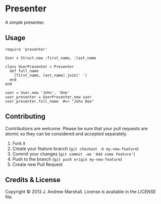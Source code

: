 # Presenter

A simple presenter.

## Usage

    require 'presenter'

    User = Struct.new :first_name, :last_name

    class UserPresenter < Presenter
      def full_name
        [first_name, last_name].join(' ')
      end
    end

    user = User.new 'John', 'Doe'
    user_presenter = UserPresenter.new user
    user_presenter.full_name  #=> "John Doe"

## Contributing

Contributions are welcome. Please be sure that your pull requests are atomic so they can be considered and accepted separately.

1. Fork it
2. Create your feature branch (`git checkout -b my-new-feature`)
3. Commit your changes (`git commit -am 'Add some feature'`)
4. Push to the branch (`git push origin my-new-feature`)
5. Create new Pull Request

## Credits & License

Copyright © 2013 J. Andrew Marshall. License is available in the LICENSE file.
